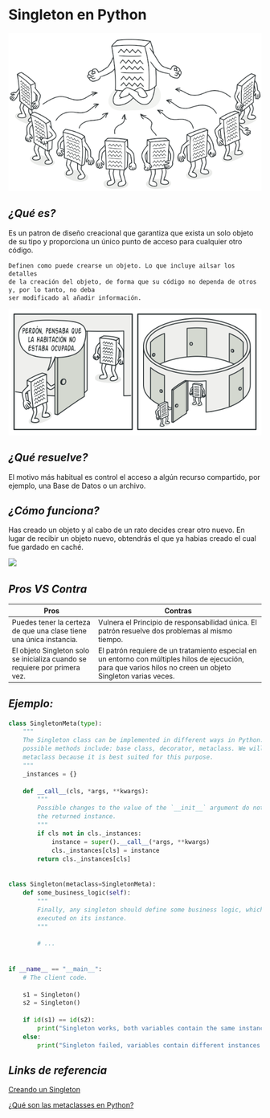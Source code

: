 # Singleton en Python


![whoisam](../img/only_instance.png)

## *¿Qué es?*
	
Es un patron de diseño creacional que garantiza que exista un solo objeto de su tipo 
y proporciona un único punto de acceso para cualquier otro código.


```{admonition} Patron de diseño creacional
Definen como puede crearse un objeto. Lo que incluye ailsar los detalles
de la creación del objeto, de forma que su código no dependa de otros y, por lo tanto, no deba
ser modificado al añadir información.
```


![comic-singleton](../img/singleton-comic-es.png)

## *¿Qué resuelve?*

El motivo más habitual es control el acceso a algún recurso compartido, por ejemplo,
una Base de Datos o un archivo.

## *¿Cómo funciona?*

Has creado un objeto y al cabo de un rato decides crear otro nuevo. En lugar de recibir
un objeto nuevo, obtendrás el que ya habias creado el cual fue gardado en caché.

<img src="_images/moe_and_barney.jpg"  width="30%"/>

## *Pros VS Contra*

| Pros | Contras |
| --- | --- |
| Puedes tener la certeza de que una clase tiene una única instancia. | Vulnera el Principio de responsabilidad única. El patrón resuelve dos problemas al mismo tiempo. |
|El objeto Singleton solo se inicializa cuando se requiere por primera vez. | El patrón requiere de un tratamiento especial en un entorno con múltiples hilos de ejecución, para que varios hilos no creen un objeto Singleton varias veces.|


## *Ejemplo:*

```python
class SingletonMeta(type):
    """
    The Singleton class can be implemented in different ways in Python. Some
    possible methods include: base class, decorator, metaclass. We will use the
    metaclass because it is best suited for this purpose.
    """
    _instances = {}

    def __call__(cls, *args, **kwargs):
        """
        Possible changes to the value of the `__init__` argument do not affect
        the returned instance.
        """
        if cls not in cls._instances:
            instance = super().__call__(*args, **kwargs)
            cls._instances[cls] = instance
        return cls._instances[cls]


class Singleton(metaclass=SingletonMeta):
    def some_business_logic(self):
        """
        Finally, any singleton should define some business logic, which can be
        executed on its instance.
        """

        # ...


if __name__ == "__main__":
    # The client code.

    s1 = Singleton()
    s2 = Singleton()

    if id(s1) == id(s2):
        print("Singleton works, both variables contain the same instance.")
    else:
        print("Singleton failed, variables contain different instances.")
```


## *Links de referencia*

[Creando un Singleton](https://stackoverflow.com/questions/6760685/creating-a-singleton-in-python)

[¿Qué son las metaclasses en Python?](https://stackoverflow.com/questions/100003/what-are-metaclasses-in-python)


